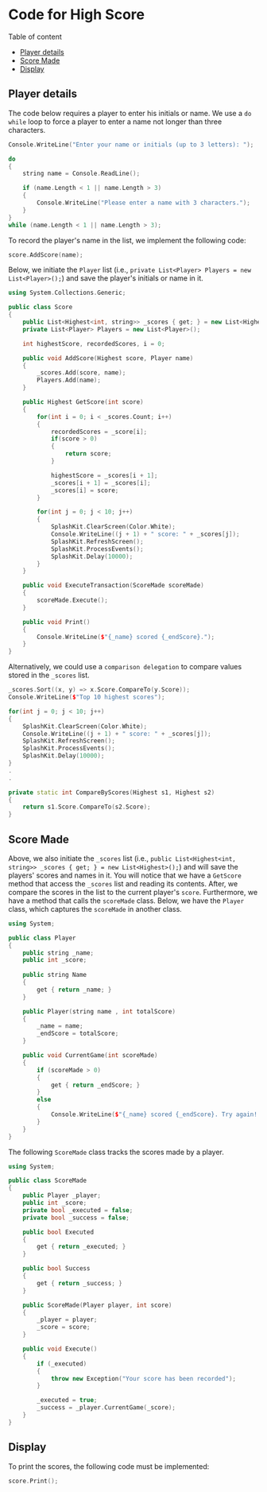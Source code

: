# Code for High Score

Table of content

- [Player details](#player-details)
- [Score Made](#score-made)
- [Display](#display)

## Player details

The code below requires a player to enter his initials or name. We use a `do while` loop to force a player to enter a name not longer than three characters.

```cpp
Console.WriteLine("Enter your name or initials (up to 3 letters): ");

do
{
    string name = Console.ReadLine();           

    if (name.Length < 1 || name.Length > 3)
    {
        Console.WriteLine("Please enter a name with 3 characters.");
    }
}
while (name.Length < 1 || name.Length > 3);
```

To record the player's name in the list, we implement the following code:

```cpp
score.AddScore(name);
```

Below, we initiate the `Player` list (i.e., `private List<Player> Players = new List<Player>();`) and save the player's initials or name in it.

```cpp
using System.Collections.Generic;

public class Score
{
    public List<Highest<int, string>> _scores { get; } = new List<Highest>();
    private List<Player> Players = new List<Player>();

    int highestScore, recordedScores, i = 0;

    public void AddScore(Highest score, Player name)
    {
        _scores.Add(score, name);
        Players.Add(name);
    }

    public Highest GetScore(int score)
    {
        for(int i = 0; i < _scores.Count; i++)
        {
            recordedScores = _score[i];
            if(score > 0)
            {
                return score;
            }

            highestScore = _scores[i + 1];
            _scores[i + 1] = _scores[i];
            _scores[i] = score;
        }

        for(int j = 0; j < 10; j++)
        {   
            SplashKit.ClearScreen(Color.White);
            Console.WriteLine((j + 1) + " score: " + _scores[j]);
            SplashKit.RefreshScreen();
            SplashKit.ProcessEvents();
            SplashKit.Delay(10000);
        }
    }

    public void ExecuteTransaction(ScoreMade scoreMade)
    {
        scoreMade.Execute();
    }

    public void Print()
    {
        Console.WriteLine($"{_name} scored {_endScore}.");
    }
}
```

Alternatively, we could use a `comparison delegation` to compare values stored in the `_scores` list.

```cpp
_scores.Sort((x, y) => x.Score.CompareTo(y.Score));
Console.WriteLine($"Top 10 highest scores");

for(int j = 0; j < 10; j++)
{   
    SplashKit.ClearScreen(Color.White);
    Console.WriteLine((j + 1) + " score: " + _scores[j]);
    SplashKit.RefreshScreen();
    SplashKit.ProcessEvents();
    SplashKit.Delay(10000);
}
.
.

private static int CompareByScores(Highest s1, Highest s2)
{
    return s1.Score.CompareTo(s2.Score);
}
```

## Score Made

Above, we also initiate the `_scores` list (i.e., `public List<Highest<int, string>> _scores { get; } = new List<Highest>();`) and will save the players' scores and names in it. You will notice that we have a `GetScore` method that access the `_scores` list and reading its contents. After, we compare the scores in the list to the current player's `score`. Furthermore, we have a method that calls the `scoreMade` class. Below, we have the `Player` class, which captures the `scoreMade` in another class.

```cpp
using System;

public class Player
{          
    public string _name;
    public int _score;
      
    public string Name
    {
        get { return _name; }
    }

    public Player(string name , int totalScore)
    {
        _name = name;
        _endScore = totalScore;
    }

    public void CurrentGame(int scoreMade)
    {
        if (scoreMade > 0)
        {
            get { return _endScore; }            
        }
        else
        {
            Console.WriteLine($"{_name} scored {_endScore}. Try again!!");
        }
    } 
}
```

The following `ScoreMade` class tracks the scores made by a player.

```cpp
using System;

public class ScoreMade
{
    public Player _player;
    public int _score;
    private bool _executed = false;
    private bool _success = false;

    public bool Executed
    {
        get { return _executed; }
    }

    public bool Success
    {
        get { return _success; }
    }

    public ScoreMade(Player player, int score)
    {
        _player = player;
        _score = score;
    }

    public void Execute()
    { 
        if (_executed)
        {
            throw new Exception("Your score has been recorded");
        }

        _executed = true;
        _success = _player.CurrentGame(_score);
    }
}
```

## Display

To print the scores, the following code must be implemented:

```cpp
score.Print();
```
